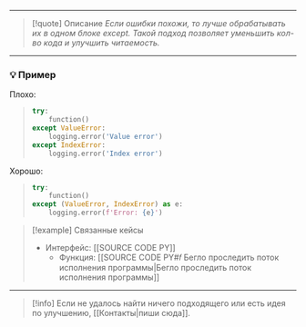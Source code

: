 ***

>[!quote] Описание
_Если ошибки похожи, то лучше обрабатывать их в одном блоке except.
Такой подход позволяет уменьшить кол-во кода и улучшить читаемость._

***
### 💡 Пример

Плохо:
> ```python
> try:
>     function()
> except ValueError:
>     logging.error('Value error')
> except IndexError:
>     logging.error('Index error')
> ```

Хорошо:
> ```python
> try:
>     function()
> except (ValueError, IndexError) as e:
>     logging.error(f'Error: {e}')
> ```

> [!example] Связанные кейсы
> - Интерфейс: [[SOURCE CODE PY]]
> 	- Функция: [[SOURCE CODE PY#𝑓 Бегло проследить поток исполнения программы|Бегло проследить поток исполнения программы]]

***

> [!info]
> Если не удалось найти ничего подходящего или есть идея по улучшению, [[Контакты|пиши сюда]].
